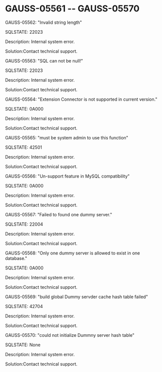 # GAUSS-05561 -- GAUSS-05570<a name="EN-US_TOPIC_0302073252"></a>

GAUSS-05562: "Invalid string length"

SQLSTATE: 22023

Description: Internal system error.

Solution:Contact technical support.

GAUSS-05563: "SQL can not be null!"

SQLSTATE: 22023

Description: Internal system error.

Solution:Contact technical support.

GAUSS-05564: "Extension Connector is not supported in current version."

SQLSTATE: 0A000

Description: Internal system error.

Solution:Contact technical support.

GAUSS-05565: "must be system admin to use this function"

SQLSTATE: 42501

Description: Internal system error.

Solution:Contact technical support.

GAUSS-05566: "Un-support feature in MySQL compatibility"

SQLSTATE: 0A000

Description: Internal system error.

Solution:Contact technical support.

GAUSS-05567: "Failed to found one dummy server."

SQLSTATE: 22004

Description: Internal system error.

Solution:Contact technical support.

GAUSS-05568: "Only one dummy server is allowed to exist in one database."

SQLSTATE: 0A000

Description: Internal system error.

Solution:Contact technical support.

GAUSS-05569: "build global Dummy servder cache hash table failed"

SQLSTATE: 42704

Description: Internal system error.

Solution:Contact technical support.

GAUSS-05570: "could not initialize Dummny server hash table"

SQLSTATE: None

Description: Internal system error.

Solution:Contact technical support.

